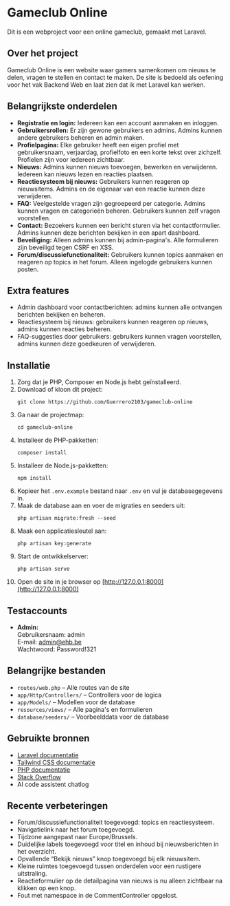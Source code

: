 # Gameclub Online

Dit is een webproject voor een online gameclub, gemaakt met Laravel.

## Over het project

Gameclub Online is een website waar gamers samenkomen om nieuws te delen, vragen te stellen en contact te maken. De site is bedoeld als oefening voor het vak Backend Web en laat zien dat ik met Laravel kan werken.

## Belangrijkste onderdelen

- **Registratie en login:** Iedereen kan een account aanmaken en inloggen.
- **Gebruikersrollen:** Er zijn gewone gebruikers en admins. Admins kunnen andere gebruikers beheren en admin maken.
- **Profielpagina:** Elke gebruiker heeft een eigen profiel met gebruikersnaam, verjaardag, profielfoto en een korte tekst over zichzelf. Profielen zijn voor iedereen zichtbaar.
- **Nieuws:** Admins kunnen nieuws toevoegen, bewerken en verwijderen. Iedereen kan nieuws lezen en reacties plaatsen.
- **Reactiesysteem bij nieuws:** Gebruikers kunnen reageren op nieuwsitems. Admins en de eigenaar van een reactie kunnen deze verwijderen.
- **FAQ:** Veelgestelde vragen zijn gegroepeerd per categorie. Admins kunnen vragen en categorieën beheren. Gebruikers kunnen zelf vragen voorstellen.
- **Contact:** Bezoekers kunnen een bericht sturen via het contactformulier. Admins kunnen deze berichten bekijken in een apart dashboard.
- **Beveiliging:** Alleen admins kunnen bij admin-pagina's. Alle formulieren zijn beveiligd tegen CSRF en XSS.
- **Forum/discussiefunctionaliteit:** Gebruikers kunnen topics aanmaken en reageren op topics in het forum. Alleen ingelogde gebruikers kunnen posten.

## Extra features

- Admin dashboard voor contactberichten: admins kunnen alle ontvangen berichten bekijken en beheren.
- Reactiesysteem bij nieuws: gebruikers kunnen reageren op nieuws, admins kunnen reacties beheren.
- FAQ-suggesties door gebruikers: gebruikers kunnen vragen voorstellen, admins kunnen deze goedkeuren of verwijderen.

## Installatie

1. Zorg dat je PHP, Composer en Node.js hebt geïnstalleerd.
2. Download of kloon dit project:
   ```
   git clone https://github.com/Guerrero2103/gameclub-online
   ```
3. Ga naar de projectmap:
   ```
   cd gameclub-online
   ```
4. Installeer de PHP-pakketten:
   ```
   composer install
   ```
5. Installeer de Node.js-pakketten:
   ```
   npm install
   ```
6. Kopieer het `.env.example` bestand naar `.env` en vul je databasegegevens in.
7. Maak de database aan en voer de migraties en seeders uit:
   ```
   php artisan migrate:fresh --seed
   ```
8. Maak een applicatiesleutel aan:
   ```
   php artisan key:generate
   ```
9. Start de ontwikkelserver:
   ```
   php artisan serve
   ```
10. Open de site in je browser op [http://127.0.0.1:8000](http://127.0.0.1:8000)

## Testaccounts

- **Admin:**  
  Gebruikersnaam: admin  
  E-mail: admin@ehb.be  
  Wachtwoord: Password!321

## Belangrijke bestanden

- `routes/web.php` – Alle routes van de site
- `app/Http/Controllers/` – Controllers voor de logica
- `app/Models/` – Modellen voor de database
- `resources/views/` – Alle pagina's en formulieren
- `database/seeders/` – Voorbeelddata voor de database


## Gebruikte bronnen

- [Laravel documentatie](https://laravel.com/docs)
- [Tailwind CSS documentatie](https://tailwindcss.com/docs)
- [PHP documentatie](https://www.php.net/docs)
- [Stack Overflow](https://stackoverflow.com/)
- AI code assistent chatlog

## Recente verbeteringen
- Forum/discussiefunctionaliteit toegevoegd: topics en reactiesysteem.
- Navigatielink naar het forum toegevoegd.
- Tijdzone aangepast naar Europe/Brussels.
- Duidelijke labels toegevoegd voor titel en inhoud bij nieuwsberichten in het overzicht.
- Opvallende “Bekijk nieuws” knop toegevoegd bij elk nieuwsitem.
- Kleine ruimtes toegevoegd tussen onderdelen voor een rustigere uitstraling.
- Reactieformulier op de detailpagina van nieuws is nu alleen zichtbaar na klikken op een knop.
- Fout met namespace in de CommentController opgelost.

